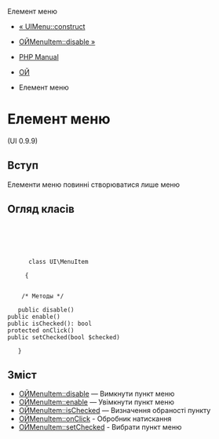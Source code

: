 Елемент меню

-   [« UIMenu::construct](ui-menu.construct.html)
    
-   [ОЙMenuItem::disable »](ui-menuitem.disable.html)
    
-   [PHP Manual](index.md)
    
-   [ОЙ](book.ui.md)
    
-   Елемент меню
    

# Елемент меню

(UI 0.9.9)

## Вступ

Елементи меню повинні створюватися лише меню

## Огляд класів

```classsynopsis



    
     
      class UI\MenuItem
     
     {


    /* Методы */
    
   public disable()
public enable()
public isChecked(): bool
protected onClick()
public setChecked(bool $checked)

   }
```

## Зміст

-   [ОЙMenuItem::disable](ui-menuitem.disable.html) — Вимкнути пункт меню
-   [ОЙMenuItem::enable](ui-menuitem.enable.html) — Увімкнути пункт меню
-   [ОЙMenuItem::isChecked](ui-menuitem.ischecked.html) — Визначення обраності пункту
-   [ОЙMenuItem::onClick](ui-menuitem.onclick.html) - Обробник натискання
-   [ОЙMenuItem::setChecked](ui-menuitem.setchecked.html) - Вибрати пункт меню